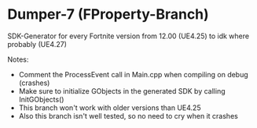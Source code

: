 # Dumper-7 (FProperty-Branch)

SDK-Generator for every Fortnite version from 12.00 (UE4.25) to idk where probably (UE4.27)

Notes:
- Comment the ProcessEvent call in Main.cpp when compiling on debug (crashes)
- Make sure to initialize GObjects in the generated SDK by calling InitGObjects()
- This branch won't work with older versions than UE4.25
- Also this branch isn't well tested, so no need to cry when it crashes
